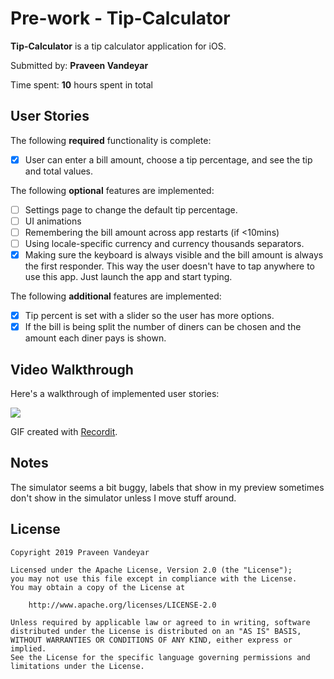 # Pre-work - Tip-Calculator

**Tip-Calculator** is a tip calculator application for iOS.

Submitted by: **Praveen Vandeyar**

Time spent: **10** hours spent in total

## User Stories

The following **required** functionality is complete:

* [x] User can enter a bill amount, choose a tip percentage, and see the tip and total values.

The following **optional** features are implemented:
* [ ] Settings page to change the default tip percentage.
* [ ] UI animations
* [ ] Remembering the bill amount across app restarts (if <10mins)
* [ ] Using locale-specific currency and currency thousands separators.
* [x] Making sure the keyboard is always visible and the bill amount is always the first responder. This way the user doesn't have to tap anywhere to use this app. Just launch the app and start typing.

The following **additional** features are implemented:

* [x] Tip percent is set with a slider so the user has more options.
* [x] If the bill is being split the number of diners can be chosen and the amount each diner pays is shown.

## Video Walkthrough 

Here's a walkthrough of implemented user stories:

<img src='http://g.recordit.co/bARcyKSS4R.gif' />

GIF created with [Recordit](https://recordit.co/).

## Notes

The simulator seems a bit buggy, labels that show in my preview sometimes don't show in the simulator unless I move stuff around.

## License

    Copyright 2019 Praveen Vandeyar

    Licensed under the Apache License, Version 2.0 (the "License");
    you may not use this file except in compliance with the License.
    You may obtain a copy of the License at

        http://www.apache.org/licenses/LICENSE-2.0

    Unless required by applicable law or agreed to in writing, software
    distributed under the License is distributed on an "AS IS" BASIS,
    WITHOUT WARRANTIES OR CONDITIONS OF ANY KIND, either express or implied.
    See the License for the specific language governing permissions and
    limitations under the License.

